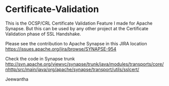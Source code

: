 Certificate-Validation
======================

This is the OCSP/CRL Certificate Validation Feature I made for Apache Synapse. But this can be used by any other 
project at the Certificate Validation phase of SSL Handshake.

Please see the contribution to Apache Synapse in this JIRA location
https://issues.apache.org/jira/browse/SYNAPSE-954

Check the code in Synapse trunk
http://svn.apache.org/viewvc/synapse/trunk/java/modules/transports/core/nhttp/src/main/java/org/apache/synapse/transport/utils/sslcert/

Jeewantha
